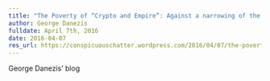 ```yaml
---
title: "The Poverty of “Crypto and Empire”: Against a narrowing of the politics of cryptography"
author: George Danezis
fulldate: April 7th, 2016
date: 2016-04-07
res_url: https://conspicuouschatter.wordpress.com/2016/04/07/the-poverty-of-crypto-and-empire-against-a-narrowing-of-the-politics-of-cryptography/
---
```


George Danezis’ blog
